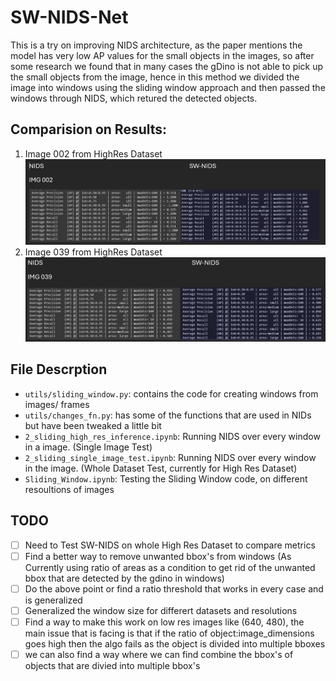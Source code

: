 # SW-NIDS-Net

This is a try on improving NIDS architecture, as the paper mentions the model has very low AP values for the small objects in the images, so after some research we found that in many cases the gDino is not able to pick up the small objects from the image, hence in this method we divided the image into windows using the sliding window approach and then passed the windows through NIDS, which retured the detected objects.


## Comparision on Results:
1. Image 002 from HighRes Dataset
![res_002](https://github.com/divyam-prajapati/NIDS-Net/blob/main/results/Screenshot%202024-09-18%20191120.png?raw=true)
2. Image 039 from HighRes Dataset
![res_039](https://github.com/divyam-prajapati/NIDS-Net/blob/main/results/Screenshot%202024-09-18%20191154.png?raw=true)


## File Descrption
- `utils/sliding_window.py`: contains the code for creating windows from images/ frames
- `utils/changes_fn.py`: has some of the functions that are used in NIDs but have been tweaked a little bit
- `2_sliding_high_res_inference.ipynb`: Running NIDS over every window in a image. (Single Image Test)
- `2_sliding_single_image_test.ipynb`: Running NIDS over every window in the image. (Whole Dataset Test, currently for High Res Dataset)
- `Sliding_Window.ipynb`: Testing the Sliding Window code, on different resoultions of images


## TODO
- [ ] Need to Test SW-NIDS on whole High Res Dataset to compare metrics
- [ ] Find a better way to remove unwanted bbox's from windows (As Currently using ratio of areas as a condition to get rid of the unwanted bbox that are detected by the gdino in windows) 
- [ ] Do the above point or find a ratio threshold that works in every case and is generalized
- [ ] Generalized the window size for differert datasets and resolutions
- [ ] Find a way to make this work on low res images like (640, 480), the main issue that is facing is that if the ratio of object:image_dimensions goes high then the algo fails as the object is divided into multiple bboxes
- [ ] we can also find a way where we can find combine the bbox's of objects that are divied into multiple bbox's
